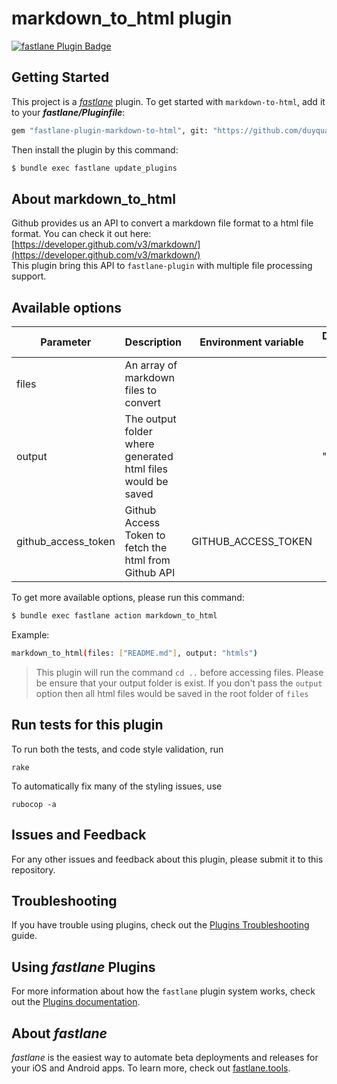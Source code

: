 # markdown_to_html plugin

[![fastlane Plugin Badge](https://rawcdn.githack.com/fastlane/fastlane/master/fastlane/assets/plugin-badge.svg)](https://rubygems.org/gems/fastlane-plugin-markdown_to_html)

## Getting Started

This project is a [_fastlane_](https://github.com/fastlane/fastlane) plugin. To get started with `markdown-to-html`, add it to your ***fastlane/Pluginfile***:

```bash
gem "fastlane-plugin-markdown-to-html", git: "https://github.com/duyquang91/fastlane-plugin-markdown_to_html"
```
Then install the plugin by this command:
```bash
$ bundle exec fastlane update_plugins
```

## About markdown_to_html

Github provides us an API to convert a markdown file format to a html file format. You can check it out here: [https://developer.github.com/v3/markdown/](https://developer.github.com/v3/markdown/)  
This plugin bring this API to `fastlane-plugin` with multiple file processing support.


## Available options

| Parameter | Description | Environment variable | Default value |
|-----------|-------------|----------------------|---------------|
|files | An array of markdown files to convert | | |
|output | The output folder where generated html files would be saved | | "/" |
| github_access_token | Github Access Token to fetch the html from Github API | GITHUB_ACCESS_TOKEN |

To get more available options, please run this command:
```bash
$ bundle exec fastlane action markdown_to_html
```

Example:
```bash
markdown_to_html(files: ["README.md"], output: "htmls")
```
> This plugin will run the command `cd ..` before accessing files.
> Please be ensure that your output folder is exist.
> If you don't pass the `output` option then all html files would be saved in the root folder of `files`

## Run tests for this plugin

To run both the tests, and code style validation, run

```
rake
```

To automatically fix many of the styling issues, use
```
rubocop -a
```

## Issues and Feedback

For any other issues and feedback about this plugin, please submit it to this repository.

## Troubleshooting

If you have trouble using plugins, check out the [Plugins Troubleshooting](https://docs.fastlane.tools/plugins/plugins-troubleshooting/) guide.

## Using _fastlane_ Plugins

For more information about how the `fastlane` plugin system works, check out the [Plugins documentation](https://docs.fastlane.tools/plugins/create-plugin/).

## About _fastlane_

_fastlane_ is the easiest way to automate beta deployments and releases for your iOS and Android apps. To learn more, check out [fastlane.tools](https://fastlane.tools).
